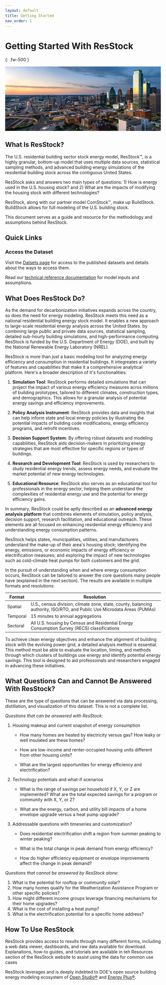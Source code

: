 ```yaml
---
layout: default
title: Getting Started
nav_order: 1
---
```


# Getting Started With ResStock
{: .fw-500 }

![](/assets/images/city-skyline-istock-1155981768.jpg)

## What Is ResStock?

The U.S. residential building sector stock energy model, ResStock™, is a highly granular, bottom-up model that uses multiple data sources, statistical sampling methods, and advanced building energy simulations of the residential building stock across the contiguous United States.

ResStock asks and answers two main types of questions: 1) How is energy used in the U.S. housing stock? and 2) What are the impacts of modifying the housing stock with different technologies?

ResStock, along with our partner model ComStock™, make up BuildStock. BuildStock allows for full modeling of the U.S. building stock.

This document serves as a guide and resource for the methodology and assumptions behind ResStock.

## Quick Links

### Access the Dataset
Visit the [Datsets page](https://resstock.nrel.gov/datasets) for access to the published datasets and details about the ways to access them.

Read our [technical reference documentation](https://nrel.github.io/ResStock.github.io/assets/trd/ResStock_Technical_Reference_Document_Final.pdf) for model inputs and assumptions.

## What Does ResStock Do?
As the demand for decarbonization initiatives expands across the country, so does the need for energy modeling. ResStock meets this need as a national residential building energy stock model. It enables a new approach to large-scale residential energy analysis across the United States. by combining large public and private data sources, statistical sampling, detailed sub-hourly building simulations, and high-performance computing. ResStock is funded by the U.S. Department of Energy (DOE), and built by the National Renewable Energy Laboratory (NREL).

ResStock is more than just a basic modeling tool for analyzing energy efficiency and consumption in residential buildings. It integreates a variety of features and capabilities that make it a comprehensive analytical platform. Here's a broader description of it's functionalities:

1. **Simulation Tool**: ResStock performs detailed simulations that can project the impact of various energy efficiency measures acros millions of building prototypes, tailored to different climates, construction types, and demographics. This allows for a granular analysis of potential energy savings and efficiency improvements.

2. **Policy Analysis Instrument**: ResStock provides data and insights that can help inform state and local energy policies by illustrating the potential impacts of building code modifications, energy efficiency programs, and retrofit incentives.

3. **Decision Support System**: By offering robust datasets and modeling capabilities, ResStock aids decision-makers in prioritizing energy strategies that are most effective for specific regions or types of buildings.

4. **Research and Development Tool**: ResStock is used by researchers to study residential energy trends, assess energy needs, and evaluate the market potential of new energy technologies.

5. **Educational Resource**: ResStock also serves as an educational tool for professionals in the energy sector, helping them understand the complexities of residential energy use and the potential for energy efficiency gains.

In summary, ResStock could be aptly described as an **advanced energy analysis platform** that combines elements of simulation, policy analysis, decision support, research facilitation, and educational outreach. These elements are all focused on enhancing residential energy efficiency and understanding energy consumption patterns.

ResStock helps states, municipalities, utilities, and manufacturers understand the make-up of their area's housing stock; identifying the energy, emissions, or economic impacts of energy efficiency or electrification measures; and exploring the impact of new technologies such as cold-climate heat pumps for both customers and the grid.

In the pursuit of understanding when and where energy consumption occurs, ResStock can be tailored to answer the core questions many people have (explained in the next section). The results are available in multiple formats and resolutions:

| Format | Resolution |
| --- | --- |
| Spatial | U.S., census division, climate zone, state, county, balancing authority, ISO/RTO, and Public Use Microdata Areas (PUMAs)|
| Temporal | 15 minutes to annual aggregations |
| Sectoral | All U.S. housing by Census and Residential Energy Consumption Survey (RECS) classifications |

To achieve clean energy objectives and enhance the alignment of building stock with the evolving power grid, a detailed analysis method is essential. This method must be able to evaluate the location, timing, and methods through which clusters of buildings use energy and identify potential energy savings. This tool is designed to aid professoinals and researchers engaged in advancing these initiatives.

## What Questions Can and Cannot Be Answered With ResStock?
These are the type of questions that can be answered via data processing, distillation, and visualization of this dataset. This is not a complete list.

_Questions that can be answered with ResStock:_
1. Housing makeup and current snapshot of energy consumption

    - How many homes are heated by electricity versus gas? How leaky or well insulated are these homes?

    - How are low-income and renter-occupied housing units different from other housing units?

    - What are the largest opportunities for energy efficiency and electrification?

2. Technology potentials and what-if scenarios

    - What is the range of savings per household if X, Y, or Z are implemented? What are the total expected savings for a program or community with X, Y, or Z?

    - What are the energy, carbon, and utility bill impacts of a home envelope upgrade versus a heat pump upgrade?

3. Addressable questions with timeseries and customization?

    - Does residential electrification shift a region from summer peaking to winter peaking?

    - What is the total change in peak demand from energy efficiency?
    
    - How do higher efficiency equipment or envelope improvements affect the change in peak demand?

_Questions that cannot be answered by ResStock alone:_
1. What is the potential for rooftop or community solar?
2. How many homes qualify for the Weatherization Assistance Program or other specific policies?
3. How might different income groups leverage financing mechanisms for their home upgrades?
4. What is the cost of installing a heat pump?
5. What is the electrification potential for a specific home address?

## How To Use ResStock
ResStock provides access to results through many different forms, including a web data viewer, dashboards, and raw data available for download. Explanations, how-to guides, and tutorials are available in teh Resources section of the ResStock website to assist using the data for common use cases

ResStock leverages and is deeply indebted to DOE's open source building energy modeling ecosystem of [Open Studio®](https://openstudio.net/) and [Energy Plus®](https://energyplus.net/). 